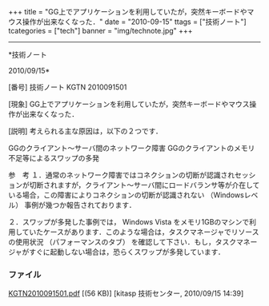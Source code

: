 ﻿+++
title = "GG上でアプリケーションを利用していたが，突然キーボードやマウス操作が出来なくなった．"
date = "2010-09-15"
ttags = ["技術ノート"]
tcategories = ["tech"]
banner = "img/technote.jpg"
+++

-----------------------------------------------------------------------------------------------------------------------------

*技術ノート

2010/09/15*


[番号]
技術ノート KGTN 2010091501

[現象]
GG上でアプリケーションを利用していたが，突然キーボードやマウス操作が出来なくなった．

[説明]
考えられる主な原因は，以下の２つです．

GGのクライアント〜サーバ間のネットワーク障害
GGのクライアントのメモリ不足等によるスワップの多発

参　考
１．通常のネットワーク障害ではコネクションの切断が認識されセッションが切断されますが，クライアント〜サーバ間にロードバランサ等が介在している場合，この障害によりコネクションの切断が認識されない
（Windowsレベル） 事例が幾つか報告されております．

２．スワップが多発した事例では， Windows Vista
をメモリ1GBのマシンで利用していたケースがあります．このような場合は，タスクマネージャでリソースの使用状況
（パフォーマンスのタブ）
を確認して下さい．もし，タスクマネージャがすぐに起動しない場合は，恐らくスワップが多発しています．


### ファイル

 
 


[KGTN2010091501.pdf](http://techreport.kitasp.net/attachments/download/314/KGTN2010091501.pdf)
 [(56 KB)] [kitasp 技術センター, 2010/09/15
14:39]


 


 

